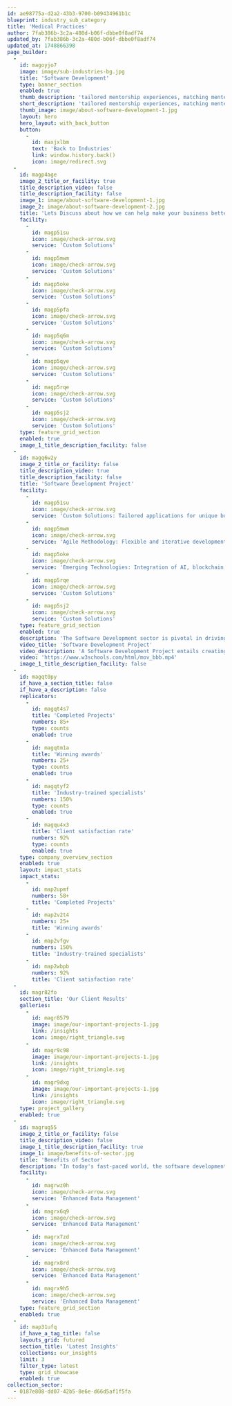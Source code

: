 ```yaml
---
id: ae98775a-d2a2-43b3-9700-b09434961b1c
blueprint: industry_sub_category
title: 'Medical Practices'
author: 7fab386b-3c2a-480d-b06f-dbbe0f8adf74
updated_by: 7fab386b-3c2a-480d-b06f-dbbe0f8adf74
updated_at: 1748866398
page_builder:
  -
    id: magoyjo7
    image: image/sub-industries-bg.jpg
    title: 'Software Development'
    type: banner_section
    enabled: true
    thumb_description: 'tailored mentorship experiences, matching mentees with mentors who align with their goals and interests. Our tools and resources support effective communication and goal-setting, ensuring a meaningful mentoring journey. Join our community to unlock new opportunities and achieve your aspirations.'
    short_description: 'tailored mentorship experiences, matching mentees with mentors who align with their goals and interests. Our tools and resources support effective communication and goal-setting, ensuring a meaningful mentoring journey. Join our community to unlock new opportunities and achieve your aspirations.'
    thumb_image: image/about-software-development-1.jpg
    layout: hero
    hero_layout: with_back_button
    button:
      -
        id: maxjxlbm
        text: 'Back to Industries'
        link: window.history.back()
        icon: image/redirect.svg
  -
    id: magp4age
    image_2_title_or_facility: true
    title_description_video: false
    title_description_facility: false
    image_1: image/about-software-development-1.jpg
    image_2: image/about-software-development-2.jpg
    title: 'Lets Discuss about how we can help make your business better'
    facility:
      -
        id: magp51su
        icon: image/check-arrow.svg
        service: 'Custom Solutions'
      -
        id: magp5mwm
        icon: image/check-arrow.svg
        service: 'Custom Solutions'
      -
        id: magp5oke
        icon: image/check-arrow.svg
        service: 'Custom Solutions'
      -
        id: magp5pfa
        icon: image/check-arrow.svg
        service: 'Custom Solutions'
      -
        id: magp5q6m
        icon: image/check-arrow.svg
        service: 'Custom Solutions'
      -
        id: magp5qye
        icon: image/check-arrow.svg
        service: 'Custom Solutions'
      -
        id: magp5rqe
        icon: image/check-arrow.svg
        service: 'Custom Solutions'
      -
        id: magp5sj2
        icon: image/check-arrow.svg
        service: 'Custom Solutions'
    type: feature_grid_section
    enabled: true
    image_1_title_description_facility: false
  -
    id: magq6w2y
    image_2_title_or_facility: false
    title_description_video: true
    title_description_facility: false
    title: 'Software Development Project'
    facility:
      -
        id: magp51su
        icon: image/check-arrow.svg
        service: 'Custom Solutions: Tailored applications for unique business requirements.'
      -
        id: magp5mwm
        icon: image/check-arrow.svg
        service: 'Agile Methodology: Flexible and iterative development process.'
      -
        id: magp5oke
        icon: image/check-arrow.svg
        service: 'Emerging Technologies: Integration of AI, blockchain, and IoT.'
      -
        id: magp5rqe
        icon: image/check-arrow.svg
        service: 'Custom Solutions'
      -
        id: magp5sj2
        icon: image/check-arrow.svg
        service: 'Custom Solutions'
    type: feature_grid_section
    enabled: true
    description: 'The Software Development sector is pivotal in driving technological innovation across industries. It involves creating custom software solutions tailored to specific business needs, enhancing efficiency, and fostering growth. Key elements include agile development, user-centric design, security, and scalability. The sector also integrates emerging technologies like AI and IoT, ensuring that software remains cutting-edge and adaptable. With a focus on continuous integration and cross-platform compatibility, software development ensures that businesses can quickly respond to changing market demands. Ongoing maintenance and support further ensure that software solutions remain reliable and aligned with evolving business goals.'
    video_title: 'Software Development Project'
    video_description: 'A Software Development Project entails creating customized software solutions tailored to specific business requirements. It involves several phases: defining project goals, gathering and analyzing requirements, designing and developing the software, and thorough testing to ensure functionality and performance. The project follows methodologies like Agile or Waterfall, depending on the needs and complexity. Effective project management is crucial for meeting deadlines, staying within budget, and ensuring quality. After deployment, ongoing support and maintenance are provided to address any issues, implement updates. The objective is to deliver a robust, user-friendly application that enhances operational efficiency and supports business growth.'
    video: 'https://www.w3schools.com/html/mov_bbb.mp4'
    image_1_title_description_facility: false
  -
    id: magqt0py
    if_have_a_section_title: false
    if_have_a_description: false
    replicators:
      -
        id: magqt4s7
        title: 'Completed Projects'
        numbers: 85+
        type: counts
        enabled: true
      -
        id: magqtm1a
        title: 'Winning awards'
        numbers: 25+
        type: counts
        enabled: true
      -
        id: magqtyf2
        title: 'Industry-trained specialists'
        numbers: 150%
        type: counts
        enabled: true
      -
        id: magqu4x3
        title: 'Client satisfaction rate'
        numbers: 92%
        type: counts
        enabled: true
    type: company_overview_section
    enabled: true
    layout: impact_stats
    impact_stats:
      -
        id: map2upmf
        numbers: 58+
        title: 'Completed Projects'
      -
        id: map2v2t4
        numbers: 25+
        title: 'Winning awards'
      -
        id: map2vfgv
        numbers: 150%
        title: 'Industry-trained specialists'
      -
        id: map2wbpb
        numbers: 92%
        title: 'Client satisfaction rate'
  -
    id: magr82fo
    section_title: 'Our Client Results'
    galleries:
      -
        id: magr8579
        image: image/our-important-projects-1.jpg
        link: /insights
        icon: image/right_triangle.svg
      -
        id: magr9c98
        image: image/our-important-projects-1.jpg
        link: /insights
        icon: image/right_triangle.svg
      -
        id: magr9dxg
        image: image/our-important-projects-1.jpg
        link: /insights
        icon: image/right_triangle.svg
    type: project_gallery
    enabled: true
  -
    id: magrug55
    image_2_title_or_facility: false
    title_description_video: false
    image_1_title_description_facility: true
    image_1: image/benefits-of-sector.jpg
    title: 'Benefits of Sector'
    description: "In today's fast-paced world, the software development sector can greatly benefit from tailored software development solutions that enhance efficiency, streamline operations, and improve customer experiences. Our specialized software development services are designed to meet the unique challenges of this sector."
    facility:
      -
        id: magrwz0h
        icon: image/check-arrow.svg
        service: 'Enhanced Data Management'
      -
        id: magrx6q9
        icon: image/check-arrow.svg
        service: 'Enhanced Data Management'
      -
        id: magrx7zd
        icon: image/check-arrow.svg
        service: 'Enhanced Data Management'
      -
        id: magrx8rd
        icon: image/check-arrow.svg
        service: 'Enhanced Data Management'
      -
        id: magrx9h5
        icon: image/check-arrow.svg
        service: 'Enhanced Data Management'
    type: feature_grid_section
    enabled: true
  -
    id: map31ufq
    if_have_a_tag_title: false
    layouts_grid: futured
    section_title: 'Latest Insights'
    collections: our_insights
    limit: 3
    filter_type: latest
    type: grid_showcase
    enabled: true
collection_sector:
  - 0187e808-dd07-42b5-8e6e-d66d5af1f5fa
---
```

